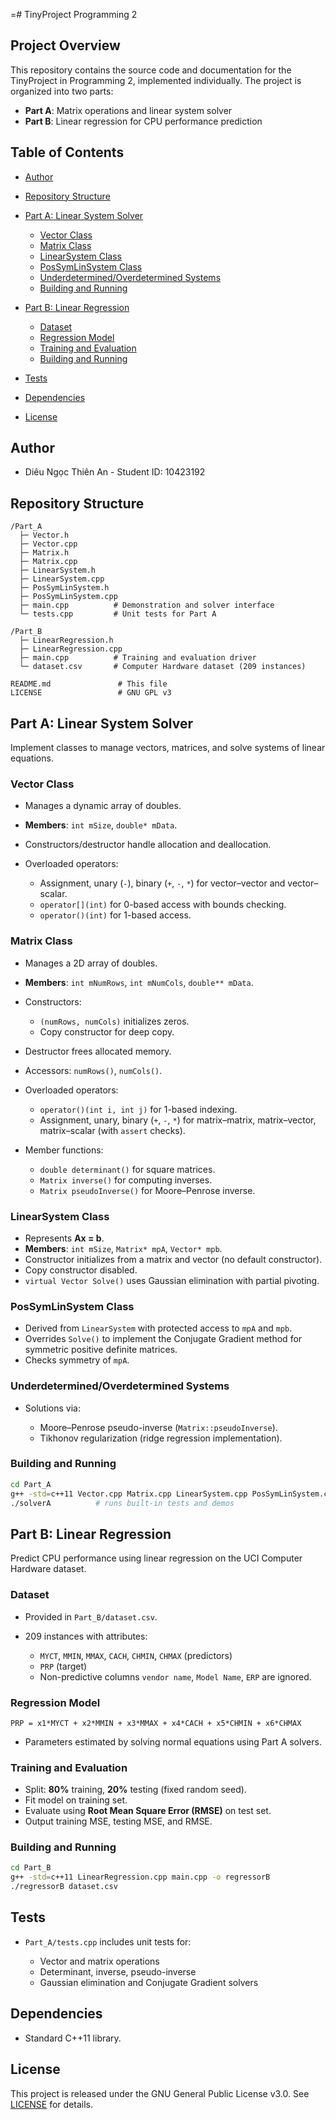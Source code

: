 =# TinyProject Programming 2

## Project Overview

This repository contains the source code and documentation for the TinyProject in Programming 2, implemented individually. The project is organized into two parts:

* **Part A**: Matrix operations and linear system solver
* **Part B**: Linear regression for CPU performance prediction

## Table of Contents

* [Author](#author)
* [Repository Structure](#repository-structure)
* [Part A: Linear System Solver](#part-a-linear-system-solver)

  * [Vector Class](#vector-class)
  * [Matrix Class](#matrix-class)
  * [LinearSystem Class](#linearsystem-class)
  * [PosSymLinSystem Class](#possymlinssystem-class)
  * [Underdetermined/Overdetermined Systems](#underdeterminedoverdetermined-systems)
  * [Building and Running](#building-and-running)
* [Part B: Linear Regression](#part-b-linear-regression)

  * [Dataset](#dataset)
  * [Regression Model](#regression-model)
  * [Training and Evaluation](#training-and-evaluation)
  * [Building and Running](#building-and-running-1)
* [Tests](#tests)
* [Dependencies](#dependencies)
* [License](#license)

## Author

* Diêu Ngọc Thiên An - Student ID: 10423192

## Repository Structure

```
/Part_A
  ├─ Vector.h
  ├─ Vector.cpp
  ├─ Matrix.h
  ├─ Matrix.cpp
  ├─ LinearSystem.h
  ├─ LinearSystem.cpp
  ├─ PosSymLinSystem.h
  ├─ PosSymLinSystem.cpp
  ├─ main.cpp          # Demonstration and solver interface
  └─ tests.cpp         # Unit tests for Part A

/Part_B
  ├─ LinearRegression.h
  ├─ LinearRegression.cpp
  ├─ main.cpp          # Training and evaluation driver
  └─ dataset.csv       # Computer Hardware dataset (209 instances)

README.md               # This file
LICENSE                 # GNU GPL v3
```

## Part A: Linear System Solver

Implement classes to manage vectors, matrices, and solve systems of linear equations.

### Vector Class

* Manages a dynamic array of doubles.
* **Members**: `int mSize`, `double* mData`.
* Constructors/destructor handle allocation and deallocation.
* Overloaded operators:

  * Assignment, unary (`-`), binary (`+`, `-`, `*`) for vector–vector and vector–scalar.
  * `operator[](int)` for 0-based access with bounds checking.
  * `operator()(int)` for 1-based access.

### Matrix Class

* Manages a 2D array of doubles.
* **Members**: `int mNumRows`, `int mNumCols`, `double** mData`.
* Constructors:

  * `(numRows, numCols)` initializes zeros.
  * Copy constructor for deep copy.
* Destructor frees allocated memory.
* Accessors: `numRows()`, `numCols()`.
* Overloaded operators:

  * `operator()(int i, int j)` for 1-based indexing.
  * Assignment, unary, binary (`+`, `-`, `*`) for matrix–matrix, matrix–vector, matrix–scalar (with `assert` checks).
* Member functions:

  * `double determinant()` for square matrices.
  * `Matrix inverse()` for computing inverses.
  * `Matrix pseudoInverse()` for Moore–Penrose inverse.

### LinearSystem Class

* Represents **Ax = b**.
* **Members**: `int mSize`, `Matrix* mpA`, `Vector* mpb`.
* Constructor initializes from a matrix and vector (no default constructor).
* Copy constructor disabled.
* `virtual Vector Solve()` uses Gaussian elimination with partial pivoting.

### PosSymLinSystem Class

* Derived from `LinearSystem` with protected access to `mpA` and `mpb`.
* Overrides `Solve()` to implement the Conjugate Gradient method for symmetric positive definite matrices.
* Checks symmetry of `mpA`.

### Underdetermined/Overdetermined Systems

* Solutions via:

  * Moore–Penrose pseudo-inverse (`Matrix::pseudoInverse`).
  * Tikhonov regularization (ridge regression implementation).

### Building and Running

```bash
cd Part_A
g++ -std=c++11 Vector.cpp Matrix.cpp LinearSystem.cpp PosSymLinSystem.cpp main.cpp tests.cpp -o solverA
./solverA          # runs built-in tests and demos
```

## Part B: Linear Regression

Predict CPU performance using linear regression on the UCI Computer Hardware dataset.

### Dataset

* Provided in `Part_B/dataset.csv`.
* 209 instances with attributes:

  * `MYCT`, `MMIN`, `MMAX`, `CACH`, `CHMIN`, `CHMAX` (predictors)
  * `PRP` (target)
  * Non-predictive columns `vendor name`, `Model Name`, `ERP` are ignored.

### Regression Model

```
PRP = x1*MYCT + x2*MMIN + x3*MMAX + x4*CACH + x5*CHMIN + x6*CHMAX
```

* Parameters estimated by solving normal equations using Part A solvers.

### Training and Evaluation

* Split: **80%** training, **20%** testing (fixed random seed).
* Fit model on training set.
* Evaluate using **Root Mean Square Error (RMSE)** on test set.
* Output training MSE, testing MSE, and RMSE.

### Building and Running

```bash
cd Part_B
g++ -std=c++11 LinearRegression.cpp main.cpp -o regressorB
./regressorB dataset.csv
```

## Tests

* `Part_A/tests.cpp` includes unit tests for:

  * Vector and matrix operations
  * Determinant, inverse, pseudo-inverse
  * Gaussian elimination and Conjugate Gradient solvers

## Dependencies

* Standard C++11 library.

## License

This project is released under the GNU General Public License v3.0. See [LICENSE](LICENSE) for details.
